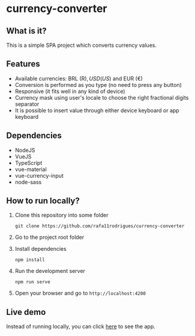 # currency-converter

## What is it?

This is a simple SPA project which converts currency values.

## Features

* Available currencies: BRL (R$), USD (US$) and EUR (€)
* Conversion is performed as you type (no need to press any button)
* Responsive (it fits well in any kind of device)
* Currency mask using user's locale to choose the right fractional digits separator
* It is possible to insert value through either device keyboard or app keyboard

## Dependencies

* NodeJS
* VueJS
* TypeScript
* vue-material
* vue-currency-input
* node-sass

## How to run locally?

1. Clone this repository into some folder

	`git clone https://github.com/rafa11rodrigues/currency-converter`

2. Go to the project root folder
3. Install dependencies

	`npm install`

4. Run the development server

	`npm run serve`

5. Open your browser and go to `http://localhost:4200`

## Live demo

Instead of running locally, you can click [here](https://rafa-currency-converter.herokuapp.com/) to see the app.
